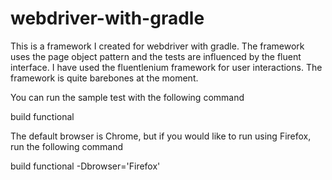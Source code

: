 webdriver-with-gradle
=====================

This is a framework I created for webdriver with gradle. The framework uses the page object pattern and the tests are influenced by the fluent interface. I have used the fluentlenium framework for user interactions. The framework is quite barebones at the moment.

You can run the sample test with the following command

build functional

The default browser is Chrome, but if you would like to run using Firefox, run the following command

build functional -Dbrowser='Firefox'
